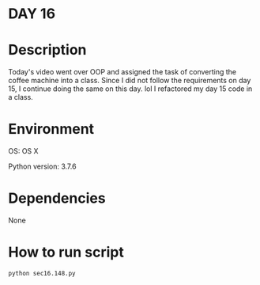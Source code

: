 
# DAY 16

# Description
Today's video went over OOP and assigned the task of converting
the coffee machine into a class.  Since I did not follow the
requirements on day 15, I continue doing the same on this day. lol
I refactored my day 15 code in a class.

# Environment
OS: OS X

Python version: 3.7.6

# Dependencies
None

# How to run script
```
python sec16.148.py
```
